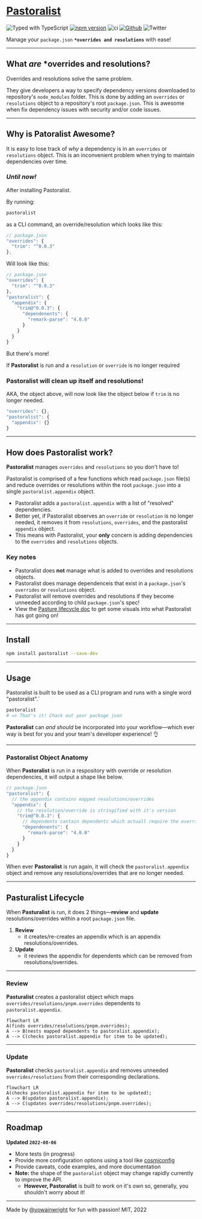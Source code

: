 # [Pastoralist](https://jeffry.in/pastoralist/)

![Typed with TypeScript](https://flat.badgen.net/badge/icon/Typed?icon=typescript&label&labelColor=blue&color=555555)
[![npm version](https://badge.fury.io/js/pastoralist.svg)](https://badge.fury.io/js/pastoralist)
![ci](https://github.com/yowainwright/pastoralist/actions/workflows/ci.yml/badge.svg)
[![Github](https://badgen.net/badge/icon/github?icon=github&label&color=grey)](https://github.com/yowainwright/mini-cookies)
![Twitter](https://img.shields.io/twitter/url?url=https%3A%2F%2Fgithub.com%2Fyowainwright%2Fpastoralist)

Manage your `package.json` **`*overrides and resolutions`** with ease!

---

## What _are_ \*overrides and resolutions?

Overrides and resolutions solve the same problem. 

They give developers a way to specify dependency versions downloaded to repository's `node_modules` folder. This is done by adding an `overrides` or `resolutions` object to a repository's root `package.json`. This is awesome when fix dependency issues with security and/or code issues.

---

## Why is Patoralist Awesome?

It is easy to lose track of _why_ a dependency is in an `overrides` or `resolutions` object.
This is an inconvenient problem when trying to maintain dependencies over time.

### _Until now!_

After installing Pastoralist. 

By running: 

```sh
pastoralist
```

as a CLI command, an override/resolution which looks like this:

```js
// package.json
"overrides": {
  "trim": "^0.0.3"
},
```

Will look like this:

```js
// package.json
"overrides": {
  "trim": "^0.0.3"
},
"pastoralist": {
  "appendix": {
    "trim@^0.0.3": {
      "dependenents": {
        "remark-parse": "4.0.0"
      }
    }
  }
}
```

But there's more!

If **Pastoralist** is run and a `resolution` or `override` is no longer required

### Pastoralist will clean up itself and resolutions!

AKA, the object above, will now look like the object below if `trim` is no longer needed.

```js
"overrides": {},
"pastoralist": {
  "appendix": {}
}
```

---

## How does Pastoralist work?

**Pastoralist** manages `overrides` and `resolutions` so you don't have to!

Pastoralist is comprised of a few functions which read `package.json` file(s) and reduce overrides or resolutions within the root `package.json` into a single `pastoralist.appendix` object.

- Pastoralist adds a `pastoralist.appendix` with a list of "resolved" dependencies.
- Better yet, if Pastoralist observes an `override` or `resolution` is no longer needed, it removes it from `resolutions`, `overrides`, and the pastoralist `appendix` object.
- This means with Pastoralist, your **only** concern is adding dependencies to the `overrides` and `resolutions` objects.

### Key notes

- Pastoralist does **not** manage what is added to overrides and resolutions objects.
- Pastoralist does manage dependenceis that exist in a `package.json`'s `overrides` or `resolutions` object.
- Pastoralist will remove overrides and resolutions if they become unneeded according to child `package.json`'s spec!
- View the [Pasture lifecycle doc](./docs/pasture-lifecycle.md) to get some visuals into what Pastoralist has got going on!

---

## Install

```sh
npm install pastoralist --save-dev
```

---

## Usage

Pastoralist is built to be used as a CLI program and runs with a single word "pastoralist".`

```sh
pastoralist
# => That's it! Chack out your package json
```

**Pastoralist** can _and should_ be incorporated into your workflow—which ever way is best for you and your team's developer experience! 👌

---

### Pastoralist Object Anatomy

When **Pastoralist** is run in a respository with override or resolution dependencies, it will output a shape like below.

```js
// package.json
"pastoralist": {
  // the appendix contains mapped resolutions/overrides
  "appendix": {
    // the resolution/override is stringified with it's version
    "trim@^0.0.3": {
      // dependents cantain dependents which actuall require the override/resolution dependency
      "dependenents": {
        "remark-parse": "4.0.0"
      }
    }
  }
}
```

When ever **Pastoralist** is run again, it will check the `pastoralist.appendix` object and remove any resolutions/overrides that are no longer needed.

---

## Pasturalist Lifecycle

When **Pasturalist** is run, it does 2 things—**review** and **update** resolutions/overrides within a root `package.json` file.

1. **Review**
   - it creates/re-creates an appendix which is an appendix resolutions/overrides.
2. **Update**
   - it reviews the appendix for dependents which can be removed from resolutions/overrides.

---

### Review

**Pasturalist** creates a pastoralist object which maps `overrides/resolutions/pnpm.overrides` dependents to `pastoralist.appendix`.

```mermaid
flowchart LR
A(finds overrides/resolutions/pnpm.overrides);
A --> B(nests mapped dependents to pastoralist.appendix);
A --> C(checks pastoralist.appendix for item to be updated);
```

---

### Update

**Pastoralist** checks `pastoralist.appendix` and removes unneeded `overrides/resolutions` from their corresponding declarations.

```mermaid
flowchart LR
A(checks pastoralist.appendix for item to be updated);
A --> B(updates pastoralist.appendix);
A --> C(updates overrides/resolutions/pnpm.overrides);
```

---

## Roadmap

**Updated `2022-08-06`**

- More tests (in progress)
- Provide more configuration options using a tool like [cosmiconfig](https://github.com/davidtheclark/cosmiconfig)
- Provide caveats, code examples, and more documentation
- **Note:** the shape of the `pastoralist` object may change rapidly currently to improve the API.
  - **However, Pastoralist** is built to work on it's own so, generally, you shouldn't worry about it!
  
---

Made by [@yowainwright](https://github.com/yowainwright) for fun with passion! MIT, 2022
